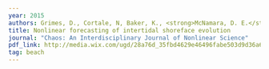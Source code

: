 ```yaml
---
year: 2015
authors: Grimes, D., Cortale, N, Baker, K., <strong>McNamara, D. E.</strong>
title: Nonlinear forecasting of intertidal shoreface evolution
journal: "Chaos: An Interdisciplinary Journal of Nonlinear Science"
pdf_link: http://media.wix.com/ugd/28a76d_35fbd4629e46496fabe503d9d36a6a36.pdf
tag: beach
---
```

